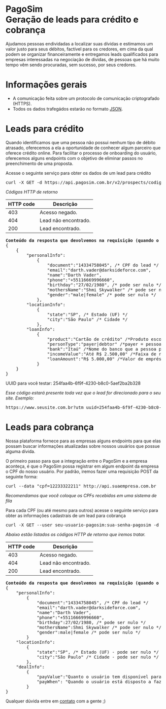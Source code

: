 PagoSim<br>Geração de leads para crédito e cobrança
====
Ajudamos pessoas endividadas a localizar suas dívidas e estimamos um valor justo para seus débitos, factível para os credores, em cima da qual podem se organizar financeiramente e entregamos leads qualificados para empresas interessadas na negociação de dívidas, de pessoas que há muito tempo vêm sendo procuradas, sem sucesso, por seus credores.

Informações gerais
===

* A comunicação feita sobre um protocolo de comunicação criptografado (HTTPS).
* Todos os dados trafegádos estarão no formato [JSON](http://www.json.org/).


Leads para crédito
====
Quando identificamos que uma pessoa não possui nenhum tipo de débito atrasado, oferecemos a ela a oportunidade de conhecer algum parceiro que oferece crédito online. Para facilitar o processo de onboarding do usuário, oferecemos alguns endpoints com o objetivo de eliminar passos no preenchimento de uma proposta.

Acesse o seguinte serviço para obter os dados de um lead para crédito

<pre>
curl -X GET -d https://api.pagosim.com.br/v2/prospects/codigo-utm_uuid_que-voce-recebeu-na-url
</pre>

*Códigos HTTP de retorno*

| HTTP code |                   Descrição                                   |
|-----------|---------------------------------------------------------------|
| 403       |                   Acesso negado.                              |
| 404       |                   Lead não encontrado.                        |
| 200       |                   Lead encontrado.                            |

<pre>
<b>Conteúdo da resposta que devolvemos na requisição (quando o código HTTP for 200)</b>
{
    {
        "personalInfo":
            {
                "document":"14334758045", /* CPF do lead */
                "email":"darth.vader@darksideforce.com",
                "name":"Darth Vader",
                "phone":"+55116669996660",
                "birthday":"27/02/1980", /* pode ser nulo */
                "mothersName":"Shmi Skywalker" /* pode ser nulo */,
                "gender":"male|female" /* pode ser nulo */
            },
        "locationInfo":
            {
                "state":"SP", /* Estado (UF) */
                "city":"São Paulo" /* Cidade */
            },
        "loanInfo":
            {
                "product":"Cartão de crédito" /*Produto escolhido pelo usuário*/, 
                "personType":"payer|debtor" /*payer = pessoa sem negativação; debtor=pessoa com negativação */,
                "bank":"Itaú" /*Nome do banco que a pessoa possue conta corrente*/,
                "incomeValue":"Até R$ 2.500,00" /*Faixa de renda informada*/,
                "loanAmount":"R$ 5.000,00" /*Valor de empréstimo pretendido pela pessoa*/
            }
    }
}
</pre>

UUID para você testar: 254faa4b-6f9f-4230-b8c0-5aef2ba2b328

*Esse código estará presente toda vez que o lead for direcionado para o seu site. Exemplo:*
<pre>
https://www.seusite.com.br?utm_uuid=254faa4b-6f9f-4230-b8c0-5aef2ba2b328
</pre>

Leads para cobrança
====
Nossa plataforma fornece para as empresas alguns endpoints para que elas possam buscar informações atualizadas sobre nossos usuários que possue alguma dívida.

O primeiro passo para que a integração entre o PagoSim e a empresa aconteça, é que o PagoSim possa registrar em algum endpoint da empresa o CPF do nosso usuário. Por padrão, iremos fazer uma requisição POST da seguinte forma:

<pre>
curl --data "cpf=12233322211" http://api.suaempresa.com.br
</pre>

*Recomendamos que você coloque os CPFs recebidos em uma sistema de fila*

Para cada CPF (ou até mesmo para outros) acesse o seguinte serviço para obter as informações cadastrais de um lead para cobrança

<pre>
curl -X GET --user seu-usuario-pagosim:sua-senha-pagosim -d https://api.pagosim.com.br/v1/debtors/document/cpf-do-lead
</pre>

*Abaixo estão listados os códigos HTTP de retorno que iremos tratar.*

| HTTP code |                   Descrição                                   |
|-----------|---------------------------------------------------------------|
| 403       |                   Acesso negado.                              |
| 404       |                   Lead não encontrado.                        |
| 200       |                   Lead encontrado.                            |

<pre>
<b>Conteúdo da resposta que devolvemos na requisição (quando o código HTTP de resposta for 200)</b>
{
    "personalInfo":
        {
            "document":"14334758045", /* CPF do lead */
            "email":"darth.vader@darksideforce.com",
            "name":"Darth Vader",
            "phone":"+55116669996660",
            "birthday":27/02/1980, /* pode ser nulo */
            "mothersName":Shmi Skywalker /* pode ser nulo */,
            "gender":male|female /* pode ser nulo */
        }
    "locationInfo":
        {
            "state":"SP", /* Estado (UF) - pode ser nulo */
            "city":"São Paulo" /* Cidade - pode ser nulo */
        },
    "dealInfo":
        {
            "payValue":"Quanto o usuário tem disponível para fazer o acordo - pode ser nulo"
            "payWhen": "Quando o usuário está disposto a fazer o pagamento - pode ser nulo"
        }
}
</pre>

Qualquer dúvida entre em [contato](mailto:devops@pagosim.com.br) com a gente ;)
